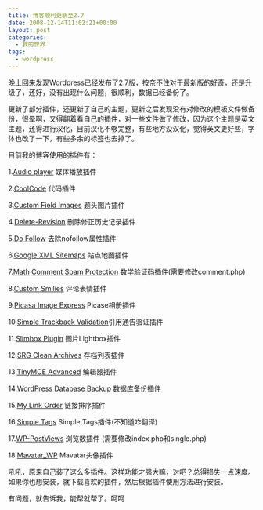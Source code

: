 ```yaml
---
title: 博客顺利更新至2.7
date: 2008-12-14T11:02:21+00:00
layout: post
categories:
  - 我的世界
tags:
  - wordpress
---
```


晚上回来发现Wordpress已经发布了2.7版，按奈不住对于最新版的好奇，还是升级了，还好，没有出现什么问题，很顺利，数据已经备份了。

更新了部分插件，还更新了自己的主题，更新之后发现没有对修改的模板文件做备份，很晕啊，又得翻着看自己的插件，对一些文件做了修改，因为这个主题是英文主题，还得进行汉化，目前汉化不够完整，有些地方没汉化，觉得英文更好些，字体也改了一下，有些多余的标签也去掉了。

目前我的博客使用的插件有：

1.[Audio player](http://wpaudioplayer.com/ "访问插件主页") 媒体播放插件

2.[CoolCode](http://www.coolcode.cn/?p=26 "访问插件主页") 代码插件

3.[Custom Field Images](http://scribu.net/projects/custom-field-images "访问插件主页") 题头图片插件

4.[Delete-Revision](http://blog.gohsy.com/ "访问插件主页") 删除修正历史记录插件

5.[Do Follow](http://www.semiologic.com/software/wp-tweaks/dofollow/ "访问插件主页") 去除nofollow属性插件

6.[Google XML Sitemaps](http://www.arnebrachhold.de/redir/sitemap-home/ "访问插件主页") 站点地图插件

7.[Math Comment Spam Protection](http://sw-guide.de/wordpress/plugins/math-comment-spam-protection/ "访问插件主页") 数学验证码插件(需要修改comment.php)

8.[Custom Smilies](http://goto8848.net/projects/custom-smilies/ "访问插件主页") 评论表情插件
<!--more-->
[](http://goto8848.net/projects/custom-smilies/ "访问插件主页")9.[Picasa Image Express](http://psytoy.net/picasa-image-express "访问插件主页") Picase相册插件

10.[Simple Trackback Validation](http://sw-guide.de/wordpress/plugins/simple-trackback-validation/ "访问插件主页")引用通告验证插件

11.[Slimbox Plugin](http://www.4mj.it/slimbox-wordpress-plugin/ "访问插件主页") 图片Lightbox插件

12.[SRG Clean Archives](http://www.idunzo.com/projects/clean-archives/ "访问插件主页") 存档列表插件

13.[TinyMCE Advanced](http://www.laptoptips.ca/projects/tinymce-advanced/ "访问插件主页") 编辑器插件

14.[WordPress Database Backup](http://www.ilfilosofo.com/blog/wp-db-backup "访问插件主页") 数据库备份插件

15.[My Link Order](http://www.geekyweekly.com/mylinkorder "访问插件主页") 链接排序插件

16.[Simple Tags](http://wordpress.org/extend/plugins/simple-tags "访问插件主页") Simple Tags插件(不知道咋翻译)

17.[WP-PostViews](http://lesterchan.net/portfolio/programming/php/ "访问插件主页") 浏览数插件 (需要修改index.php和single.php)

18.[Mavatar_WP](http://mavatar.cn/ "访问插件主页") Mavatar头像插件

吼吼，原来自己装了这么多插件。这样功能才强大嘛，对吧？总得损失一点速度。如果你也想安装，就下载喜欢的插件，然后根据插件使用方法进行安装。

有问题，就告诉我，能帮就帮了。呵呵
